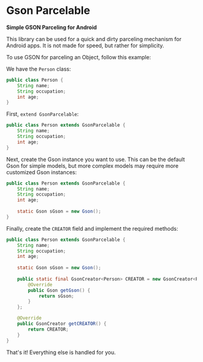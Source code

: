 # Gson Parcelable

**Simple GSON Parceling for Android**

This library can be used for a quick and dirty parceling mechanism for Android apps. It is not made for speed, but rather for simplicity.

To use GSON for parceling an Object, follow this example:

We have the `Person` class:

````java
public class Person {
	String name;
	String occupation;
	int age;
}
````

First, `extend GsonParcelable`:

````java
public class Person extends GsonParcelable {
	String name;
	String occupation;
	int age;
}
````

Next, create the Gson instance you want to use. This can be the default Gson for simple models, but more complex models may require more customized Gson instances:

````java
public class Person extends GsonParcelable {
	String name;
	String occupation;
	int age;
	
	static Gson sGson = new Gson();
}
````

Finally, create the `CREATOR` field and implement the required methods:

````java
public class Person extends GsonParcelable {
	String name;
	String occupation;
	int age;
	
	static Gson sGson = new Gson();
	
    public static final GsonCreator<Person> CREATOR = new GsonCreator<Person>(Person.class) {
        @Override
        public Gson getGson() {
            return sGson;
        }
    };

    @Override
    public GsonCreator getCREATOR() {
        return CREATOR;
    }
}
````

That's it! Everything else is handled for you.